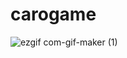 # carogame

![ezgif com-gif-maker (1)](https://user-images.githubusercontent.com/53119641/166123467-cc117930-1d94-464c-8c92-2c72b693f941.gif)
